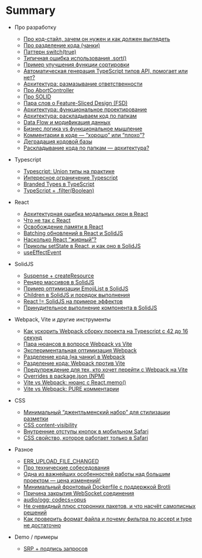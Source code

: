 # Summary

* Про разработку
  * [Про код-стайл, зачем он нужен и как должен выглядеть](./development/2024-01-17.md)
  * [Про разделение кода (чанки)](./development/2024-01-25.md)
  * [Паттерн switch(true)](./development/2024-01-27.md)
  * [Типичная ошибка использования .sort()](./development/2024-02-02.md)
  * [Пример улучшения функции сортировки](./development/2024-02-05.md)
  * [Автоматическая генерация TypeScript типов API, помогает или нет?](./development/2024-02-26.md)
  * [Архитектура: размазывание ответственности](./development/2025-01-15.md)
  * [Про AbortController](./development/2025-01-17.md)
  * [Про SOLID](./development/2025-01-25.md)
  * [Пара слов о Feature-Sliced Design (FSD)](./development/2025-01-31.md)
  * [Архитектура: функциональное проектирование](./development/2025-02-10.md)
  * [Архитектура: раскладываем код по папкам](./development/2025-02-13.md)
  * [Data Flow и модификация данных](./development/2025-03-19.md)
  * [Бизнес логика vs функциональное мышление](./development/2025-05-06.md)
  * [Комментарии в коде — “хорошо” или “плохо”?](./development/2025-05-15.md)
  * [Деградация кодовой базы](./development/2025-06-03.md)
  * [Раскладывание кода по папкам — архитектура?](./development/2025-10-25.md)

* Typescript
  * [Typescript: Union типы на практике](./typescript/2024-01-19.md)
  * [Интересное ограничение Typescript](./typescript/2025-02-08.md)
  * [Branded Types в TypeScript](./typescript/2025-02-22.md)
  * [TypeScript + .filter(Boolean)](./typescript/2025-04-24.md)

* React
  * [Архитектурная ошибка модальных окон в React](./react/2024-01-26.md)
  * [Что не так с React](./react/2025-01-14.md)
  * [Освобождение памяти в React](./react/2025-01-27.md)
  * [Batching обновлений в React и SolidJS](./react/2025-01-28.md)
  * [Насколько React “жирный”?](./react/2025-05-21.md)
  * [Приколы setState в React, и как оно в SolidJS](./react/2025-09-25.md)
  * [useEffectEvent](./react/2025-10-24.md)

* SolidJS
  * [Suspense + createResource](./solid/2025-01-12.md)
  * [Рендер массивов в SolidJS](./solid/2025-01-20.md)
  * [Пример оптимизации EmojiList в SolidJS](./solid/2025-03-15.md)
  * [Children в SolidJS и порядок выполнения](./solid/2025-04-12.md)
  * [React != SolidJS на примере эффектов](./solid/2025-04-14.md)
  * [Принудительное выполнение компонента в SolidJS](./solid/2025-04-20.md)

* Webpack, Vite и другие инструменты
  * [Как ускорить Webpack сборку проекта на Typescript с 42 до 16 секунд](./tools/2024-01-02.md)
  * [Пара нюансов в вопросе Webpack vs Vite](./tools/2024-01-11.md)
  * [Экспериментальная оптимизация Webpack](./tools/2024-01-12.md)
  * [Разделение кода (на чанки) в Webpack](./tools/2024-02-06.md)
  * [Разделение кода: Webpack против Vite](./tools/2024-02-07.md)
  * [Предупреждение для тех, кто хочет перейти с Webpack на Vite](./tools/2025-01-07.md)
  * [Overrides в package.json (NPM)](./tools/2025-02-18.md)
  * [Vite vs Webpack: нюанс с React.memo()](./tools/2025-03-28.md)
  * [Vite vs Webpack: PURE комментарии](./tools/2025-05-07.md)

* CSS
  * [Минимальный “джентльменский набор” для стилизации разметки](./css/2025-03-06.md)
  * [CSS content-visibility](./css/2025-03-09.md)
  * [Внутренние отступы кнопок в мобильном Safari](./css/2025-03-20.md)
  * [CSS свойство, которое работает только в Safari](./css/2025-09-17.md)

* Разное
  * [ERR_UPLOAD_FILE_CHANGED](./other/2024-08-02.md)
  * [Про технические собеседования](./other/2024-08-03.md)
  * [Одна из важнейших особенностей работы над большим проектом — цена изменений!](./other/2025-02-16.md)
  * [Минимальный фронтовый Dockerfile с поддержкой Brotli](./other/2025-02-25.md)
  * [Причина закрытия WebSocket соединения](./other/2025-04-18.md)
  * [audio/ogg; codecs=opus](./other/2025-05-22.md)
  * [Не очевидный плюс сторонних пакетов, и что насчёт самописных решений](./other/2025-09-16.md)
  * [Как проверить формат файла и почему фильтра по accept и type не достаточно](./other/2025-10-09.md)

* Demo / примеры
  * [SRP + подпись запросов](./demo/2024-07-06.md)

